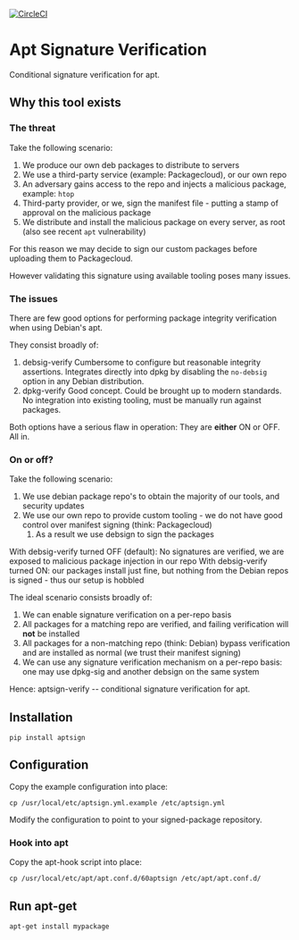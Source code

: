 [![CircleCI](https://circleci.com/gh/shaunrs/aptsign.svg?style=svg&circle-token=e7e0d88aaa9fb6d716c347203c3f2af81e1e717f)](https://circleci.com/gh/shaunrs/aptsign)

# Apt Signature Verification

Conditional signature verification for apt.

## Why this tool exists

### The threat

Take the following scenario:
1. We produce our own deb packages to distribute to servers
1. We use a third-party service (example: Packagecloud), or our own repo
1. An adversary gains access to the repo and injects a malicious package, example: `htop`
1. Third-party provider, or we, sign the manifest file - putting a stamp of approval on the malicious package
1. We distribute and install the malicious package on every server, as root (also see recent `apt` vulnerability)

For this reason we may decide to sign our custom packages before uploading them to Packagecloud.

However validating this signature using available tooling poses many issues.


### The issues

There are few good options for performing package integrity verification when using Debian's apt.

They consist broadly of:

1. debsig-verify
   Cumbersome to configure but reasonable integrity assertions.
   Integrates directly into dpkg by disabling the `no-debsig` option in any Debian distribution.
1. dpkg-verify
   Good concept. Could be brought up to modern standards.
   No integration into existing tooling, must be manually run against packages.

Both options have a serious flaw in operation: They are **either** ON or OFF. All in.


### On or off?

Take the following scenario:
1. We use debian package repo's to obtain the majority of our tools, and security updates
1. We use our own repo to provide custom tooling - we do not have good control over manifest signing (think: Packagecloud)
    1. As a result we use debsign to sign the packages


With debsig-verify turned OFF (default): No signatures are verified, we are exposed to malicious package injection in our repo
With debsig-verify turned ON: our packages install just fine, but nothing from the Debian repos is signed - thus our setup is hobbled


The ideal scenario consists broadly of:
1. We can enable signature verification on a per-repo basis
1. All packages for a matching repo are verified, and failing verification will **not** be installed
1. All packages for a non-matching repo (think: Debian) bypass verification and are installed as normal (we trust their manifest signing)
1. We can use any signature verification mechanism on a per-repo basis: one may use dpkg-sig and another debsign on the same system


Hence: aptsign-verify -- conditional signature verification for apt.


## Installation

`pip install aptsign`


## Configuration

Copy the example configuration into place:

`cp /usr/local/etc/aptsign.yml.example /etc/aptsign.yml`

Modify the configuration to point to your signed-package repository.


### Hook into apt

Copy the apt-hook script into place:

`cp /usr/local/etc/apt/apt.conf.d/60aptsign /etc/apt/apt.conf.d/`


## Run apt-get

`apt-get install mypackage`
